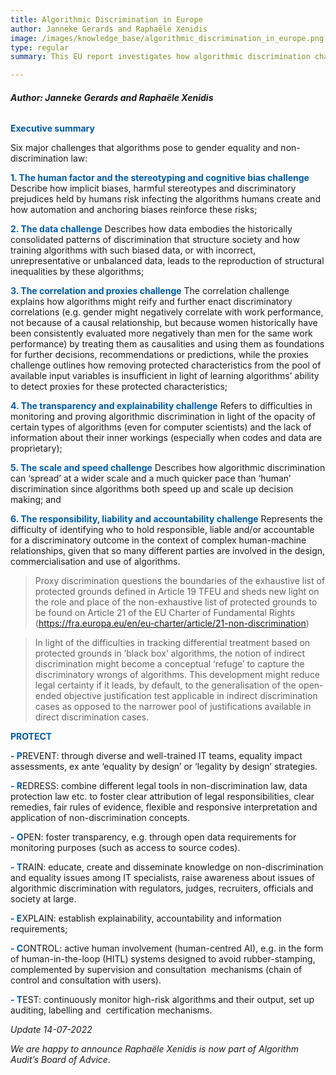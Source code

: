 ```yaml
---
title: Algorithmic Discrimination in Europe
author: Janneke Gerards and Raphaële Xenidis
image: /images/knowledge_base/algorithmic_discrimination_in_europe.png
type: regular
summary: This EU report investigates how algorithmic discrimination challenges the set of legal guarantees put in place in Europe to combat discrimination and ensure equal treatment. 

---
```

###### **Author: Janneke Gerards and Raphaële Xenidis**

<span style="color:#005aa7; font-weight: bold;">Executive summary</span>

Six major challenges that algorithms pose to gender equality and non-discrimination law: 

<span style="color:#005aa7; font-weight: bold;">1\. The human factor and the stereotyping and cognitive bias challenge</span> Describe how implicit biases, harmful stereotypes and discriminatory prejudices held by humans risk infecting the algorithms humans create and how automation and anchoring biases reinforce these risks; 

<span style="color:#005aa7; font-weight: bold;">2\. The data challenge</span> Describes how data embodies the historically consolidated patterns of discrimination that structure society and how training algorithms with such biased data, or with incorrect, unrepresentative or unbalanced data, leads to the reproduction of structural inequalities by these algorithms; 

<span style="color:#005aa7; font-weight: bold;">3\. The correlation and proxies challenge</span> The correlation challenge explains how algorithms might reify and further enact discriminatory correlations (e.g. gender might negatively correlate with work performance, not because of a causal relationship, but because women historically have been consistently evaluated more negatively than men for the same work performance) by treating them as causalities and using them as foundations for further decisions, recommendations or predictions, while the proxies challenge outlines how removing protected characteristics from the pool of available input variables is insufficient in light of learning algorithms’ ability to detect proxies for these protected characteristics; 

<span style="color:#005aa7; font-weight: bold;">4\. The transparency and explainability challenge</span> Refers to difficulties in monitoring and proving algorithmic discrimination in light of the opacity of certain types of algorithms (even for computer scientists) and the lack of information about their inner workings (especially when codes and data are proprietary); 

<span style="color:#005aa7; font-weight: bold;">5\. The scale and speed challenge</span> Describes how algorithmic discrimination can ‘spread’ at a wider scale and a much quicker pace than ‘human’ discrimination since algorithms both speed up and scale up decision making; and 

<span style="color:#005aa7; font-weight: bold;">6\. The responsibility, liability and accountability challenge</span> Represents the difficulty of identifying who to hold responsible, liable and/or accountable for a discriminatory outcome in the context of complex human-machine relationships, given that so many different parties are involved in the design, commercialisation and use of algorithms. 

> Proxy discrimination questions the boundaries of the exhaustive list of protected grounds defined in Article 19 TFEU and sheds new light on the role and place of the non-exhaustive list of protected grounds to be found on Article 21 of the EU Charter of Fundamental Rights (https://fra.europa.eu/en/eu-charter/article/21-non-discrimination)

> In light of the difficulties in tracking differential treatment based on protected grounds in ‘black box’ algorithms, the notion of indirect discrimination might become a conceptual ‘refuge’ to capture the discriminatory wrongs of algorithms. This development might reduce legal certainty if it leads, by default, to the generalisation of the open-ended objective justification test applicable in indirect discrimination cases as opposed to the narrower pool of justifications available in direct discrimination cases. 

<span style="color:#005aa7; font-weight: bold;">PROTECT</span>

<span style="color:#005aa7; font-weight: bold;">- P</span>REVENT: through diverse and well-trained IT teams, equality impact assessments, ex ante ‘equality by design’ or ‘legality by design’ strategies. 

<span style="color:#005aa7; font-weight: bold;">- R</span>EDRESS: combine different legal tools in non-discrimination law, data protection law etc. to foster clear attribution of legal responsibilities, clear remedies, fair rules of evidence, flexible and responsive interpretation and application of non-discrimination concepts. 

<span style="color:#005aa7; font-weight: bold;">- O</span>PEN: foster transparency, e.g. through open data requirements for monitoring purposes (such as access to source codes). 

<span style="color:#005aa7; font-weight: bold;">- T</span>RAIN: educate, create and disseminate knowledge on non-discrimination and equality issues among IT specialists, raise awareness about issues of algorithmic discrimination with regulators, judges, recruiters, officials and society at large. 

<span style="color:#005aa7; font-weight: bold;">- E</span>XPLAIN: establish explainability, accountability and information requirements; 


<span style="color:#005aa7; font-weight: bold;">- C</span>ONTROL: active human involvement (human-centred AI), e.g. in the form of human-in-the-loop (HITL) systems designed to avoid rubber-stamping, complemented by supervision and consultation  mechanisms (chain of control and consultation with users). 

<span style="color:#005aa7; font-weight: bold;">- T</span>EST: continuously monitor high-risk algorithms and their output, set up auditing, labelling and  certification mechanisms. 


_Update 14-07-2022_

_We are happy to announce Raphaële Xenidis is now part of Algorithm Audit’s Board of Advice._

